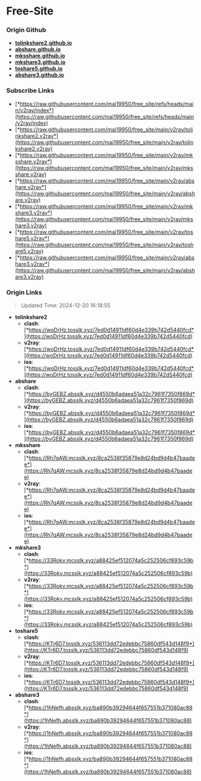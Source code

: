 # Free-Site

### Origin Github

- [**tolinkshare2.github.io**](https://github.com/tolinkshare2/tolinkshare2.github.io)
- [**abshare.github.io**](https://github.com/abshare/abshare.github.io)
- [**mksshare.github.io**](https://github.com/mksshare/mksshare.github.io)
- [**mkshare3.github.io**](https://github.com/mkshare3/mkshare3.github.io)
- [**toshare5.github.io**](https://github.com/toshare5/toshare5.github.io)
- [**abshare3.github.io**](https://github.com/abshare3/abshare3.github.io)

### Subscribe Links

- [*https://raw.githubusercontent.com/mai19950/free_site/refs/heads/main/v2ray/index*](https://raw.githubusercontent.com/mai19950/free_site/refs/heads/main/v2ray/index)
- [*https://raw.githubusercontent.com/mai19950/free_site/main/v2ray/tolinkshare2.v2ray*](https://raw.githubusercontent.com/mai19950/free_site/main/v2ray/tolinkshare2.v2ray)
- [*https://raw.githubusercontent.com/mai19950/free_site/main/v2ray/mksshare.v2ray*](https://raw.githubusercontent.com/mai19950/free_site/main/v2ray/mksshare.v2ray)
- [*https://raw.githubusercontent.com/mai19950/free_site/main/v2ray/abshare.v2ray*](https://raw.githubusercontent.com/mai19950/free_site/main/v2ray/abshare.v2ray)
- [*https://raw.githubusercontent.com/mai19950/free_site/main/v2ray/mkshare3.v2ray*](https://raw.githubusercontent.com/mai19950/free_site/main/v2ray/mkshare3.v2ray)
- [*https://raw.githubusercontent.com/mai19950/free_site/main/v2ray/toshare5.v2ray*](https://raw.githubusercontent.com/mai19950/free_site/main/v2ray/toshare5.v2ray)
- [*https://raw.githubusercontent.com/mai19950/free_site/main/v2ray/abshare3.v2ray*](https://raw.githubusercontent.com/mai19950/free_site/main/v2ray/abshare3.v2ray)

### Origin Links

> Updated Time: 2024-12-20 16:18:55

- **tolinkshare2**
  - **clash**: [*https://woDrHz.tosslk.xyz/7ed0d14911df60d4e339b742d5440fcd*](https://woDrHz.tosslk.xyz/7ed0d14911df60d4e339b742d5440fcd)
  - **v2ray**: [*https://woDrHz.tosslk.xyz/7ed0d14911df60d4e339b742d5440fcd*](https://woDrHz.tosslk.xyz/7ed0d14911df60d4e339b742d5440fcd)
  - **ios**: [*https://woDrHz.tosslk.xyz/7ed0d14911df60d4e339b742d5440fcd*](https://woDrHz.tosslk.xyz/7ed0d14911df60d4e339b742d5440fcd)
- **abshare**
  - **clash**: [*https://byGEBZ.absslk.xyz/d4550b6adaea51a32c7961f7350f869d*](https://byGEBZ.absslk.xyz/d4550b6adaea51a32c7961f7350f869d)
  - **v2ray**: [*https://byGEBZ.absslk.xyz/d4550b6adaea51a32c7961f7350f869d*](https://byGEBZ.absslk.xyz/d4550b6adaea51a32c7961f7350f869d)
  - **ios**: [*https://byGEBZ.absslk.xyz/d4550b6adaea51a32c7961f7350f869d*](https://byGEBZ.absslk.xyz/d4550b6adaea51a32c7961f7350f869d)
- **mksshare**
  - **clash**: [*https://Rh7qAW.mcsslk.xyz/8ca2538f35879e8d24bd9d4b47baadee*](https://Rh7qAW.mcsslk.xyz/8ca2538f35879e8d24bd9d4b47baadee)
  - **v2ray**: [*https://Rh7qAW.mcsslk.xyz/8ca2538f35879e8d24bd9d4b47baadee*](https://Rh7qAW.mcsslk.xyz/8ca2538f35879e8d24bd9d4b47baadee)
  - **ios**: [*https://Rh7qAW.mcsslk.xyz/8ca2538f35879e8d24bd9d4b47baadee*](https://Rh7qAW.mcsslk.xyz/8ca2538f35879e8d24bd9d4b47baadee)
- **mkshare3**
  - **clash**: [*https://33Rokv.mcsslk.xyz/a88425ef512074a5c252506cf893c59b*](https://33Rokv.mcsslk.xyz/a88425ef512074a5c252506cf893c59b)
  - **v2ray**: [*https://33Rokv.mcsslk.xyz/a88425ef512074a5c252506cf893c59b*](https://33Rokv.mcsslk.xyz/a88425ef512074a5c252506cf893c59b)
  - **ios**: [*https://33Rokv.mcsslk.xyz/a88425ef512074a5c252506cf893c59b*](https://33Rokv.mcsslk.xyz/a88425ef512074a5c252506cf893c59b)
- **toshare5**
  - **clash**: [*https://KTr6D7.tosslk.xyz/536113dd72edebbc75860df543d148f9*](https://KTr6D7.tosslk.xyz/536113dd72edebbc75860df543d148f9)
  - **v2ray**: [*https://KTr6D7.tosslk.xyz/536113dd72edebbc75860df543d148f9*](https://KTr6D7.tosslk.xyz/536113dd72edebbc75860df543d148f9)
  - **ios**: [*https://KTr6D7.tosslk.xyz/536113dd72edebbc75860df543d148f9*](https://KTr6D7.tosslk.xyz/536113dd72edebbc75860df543d148f9)
- **abshare3**
  - **clash**: [*https://1hNefh.absslk.xyz/ba890b39294644f657551b371080ac88*](https://1hNefh.absslk.xyz/ba890b39294644f657551b371080ac88)
  - **v2ray**: [*https://1hNefh.absslk.xyz/ba890b39294644f657551b371080ac88*](https://1hNefh.absslk.xyz/ba890b39294644f657551b371080ac88)
  - **ios**: [*https://1hNefh.absslk.xyz/ba890b39294644f657551b371080ac88*](https://1hNefh.absslk.xyz/ba890b39294644f657551b371080ac88)
